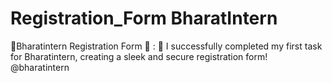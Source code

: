 # Registration_Form BharatIntern
 🎉Bharatintern Registration Form 🎉 : 🚀 I successfully completed my first task for Bharatintern, creating a sleek and secure registration form! @bharatintern
